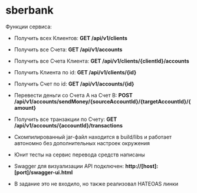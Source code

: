 # sberbank

Функции сервиса:

- Получить всех Клиентов: **GET /api/v1/clients**
- Получить все Счета: **GET /api/v1/accounts**
- Получить все Счета Клиента: **GET /api/v1/clients/{clientId}/accounts**
- Получить Клиента по id: **GET /api/v1/clients/{id}**
- Получить Счет по id: **GET /api/v1/accounts/{id}**
- Перевести деньги со Счета A на Счет B: **POST /api/v1/accounts/sendMoney/{sourceAccountId}/{targetAccountId}/{amount}**
- Получить все транзакции по Счету: **GET /api/v1/accounts/{accountId}/transactions**
- Cкомпилированный jar-файл находится в build/libs и работает автономно без дополнительных настроек окружения
- Юнит тесты на сервис перевода средств написаны
- Swagger для визуализации API подключен: **http://[host]:[port]/swagger-ui.html**

- В задание это не входило, но также реализовал HATEOAS линки
